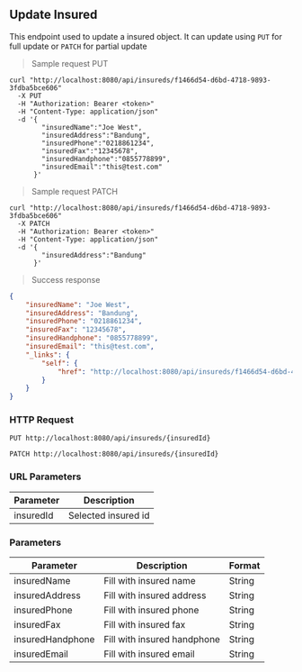 ## Update Insured

This endpoint used to update a insured object. It can update using <code>PUT</code> for full update or <code>PATCH</code> for partial update

> Sample request PUT

```shell
curl "http://localhost:8080/api/insureds/f1466d54-d6bd-4718-9893-3fdba5bce606"
  -X PUT
  -H "Authorization: Bearer <token>"
  -H "Content-Type: application/json"
  -d '{
        "insuredName":"Joe West",
        "insuredAddress":"Bandung",
        "insuredPhone":"0218861234",
        "insuredFax":"12345678",
        "insuredHandphone":"0855778899",
        "insuredEmail":"this@test.com"
      }'
```

> Sample request PATCH

```shell
curl "http://localhost:8080/api/insureds/f1466d54-d6bd-4718-9893-3fdba5bce606"
  -X PATCH
  -H "Authorization: Bearer <token>"
  -H "Content-Type: application/json"
  -d '{
        "insuredAddress":"Bandung"
      }'
```

> Success response

```json
{
    "insuredName": "Joe West",
    "insuredAddress": "Bandung",
    "insuredPhone": "0218861234",
    "insuredFax": "12345678",
    "insuredHandphone": "0855778899",
    "insuredEmail": "this@test.com",
    "_links": {
        "self": {
            "href": "http://localhost:8080/api/insureds/f1466d54-d6bd-4718-9893-3fdba5bce606"
        }
    }
}
```

### HTTP Request

`PUT http://localhost:8080/api/insureds/{insuredId}`

`PATCH http://localhost:8080/api/insureds/{insuredId}`

### URL Parameters

Parameter | Description
--------- | -----------
insuredId | Selected insured id

### Parameters

Parameter | Description | Format
--------- | ----------- | ------
insuredName | Fill with insured name | String
insuredAddress | Fill with insured address | String
insuredPhone | Fill with insured phone | String
insuredFax | Fill with insured fax | String
insuredHandphone | Fill with insured handphone | String
insuredEmail | Fill with insured email | String